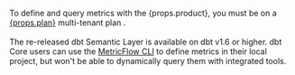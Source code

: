<span>To define and query metrics with the {props.product}, you must be on a <a href="https://www.getdbt.com/pricing/">{props.plan}</a> multi-tenant plan <a href="https://docs.getdbt.com/docs/cloud/about-cloud/regions-ip-addresses" target="_self"></a>.<br /><br /> The re-released dbt Semantic Layer is available on dbt v1.6 or higher. dbt Core users can use the <a href="https://docs.getdbt.com/docs/build/metricflow-cli">MetricFlow CLI</a> to define metrics in their local project, but won't be able to dynamically query them with integrated tools.</span><br /><br />

